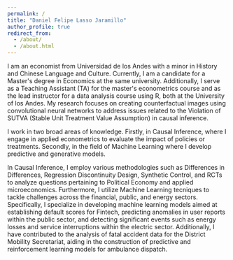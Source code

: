 ```yaml
---
permalink: /
title: "Daniel Felipe Lasso Jaramillo"
author_profile: true
redirect_from: 
  - /about/
  - /about.html
---
```

I am an economist from Universidad de los Andes with a minor in History and Chinese Language and Culture. Currently, I am a candidate for a Master's degree in Economics at the same university. Additionally, I serve as a Teaching Assistant (TA) for the master's econometrics course and as the lead instructor for a data analysis course using R, both at the University of los Andes. My research focuses on creating counterfactual images using convolutional neural networks to address issues related to the Violation of SUTVA (Stable Unit Treatment Value Assumption) in causal inference.

I work in two broad areas of knowledge. Firstly, in Causal Inference, where I engage in applied econometrics to evaluate the impact of policies or treatments. Secondly, in the field of Machine Learning where I develop predictive and generative models. 

In Causal Inference, I employ various methodologies such as Differences in Differences, Regression Discontinuity Design, Synthetic Control, and RCTs to analyze questions pertaining to Political Economy and applied microeconomics. Furthermore, I utilize Machine Learning tecniques to tackle challenges across the financial, public, and energy sectors. Specifically, I specialize in developing machine learning models aimed at establishing default scores for Fintech, predicting anomalies in user reports within the public sector, and detecting significant events such as energy losses and service interruptions within the electric sector. Additionally, I have contributed to the analysis of fatal accident data for the District Mobility Secretariat, aiding in the construction of predictive and reinforcement learning models for ambulance dispatch.